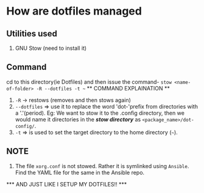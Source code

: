 # How are dotfiles managed

## Utilities used
1. GNU Stow (need to install it)

## Command
cd to this directory(ie Dotfiles)  and then issue the command- `stow <name-of-folder> -R --dotfiles -t ~`
** COMMAND EXPLAINATION **
1. `-R` -> restows (removes and then stows again)
2. `--dotfiles` => use it to replace the word 'dot-'prefix from directories with a '.'(period). Eg: We want to stow it to the .config directory, then we would name it directories in the ***stow directory*** as `<package_name>/dot-config/`.
3. `-t` => is used to set the target directory to the home directory (`~`).


## NOTE 
1. The file `xorg.conf` is not stowed. Rather it is symlinked using `Ansible`. Find the YAML file for the same in the Ansible repo.

*** AND JUST LIKE I SETUP MY DOTFILES!! ***  
